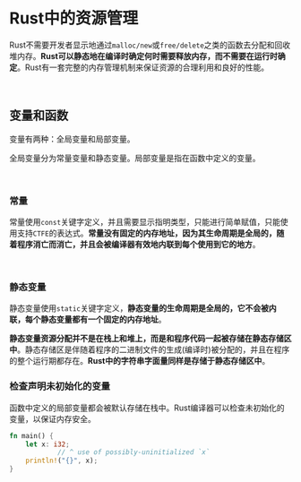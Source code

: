 # Rust中的资源管理

Rust不需要开发者显示地通过`malloc/new`或`free/delete`之类的函数去分配和回收堆内存。**Rust可以静态地在编译时确定何时需要释放内存，而不需要在运行时确定**。Rust有一套完整的内存管理机制来保证资源的合理利用和良好的性能。

&nbsp;

## 变量和函数

变量有两种：全局变量和局部变量。

全局变量分为常量变量和静态变量。局部变量是指在函数中定义的变量。

&nbsp;

### 常量

常量使用`const`关键字定义，并且需要显示指明类型，只能进行简单赋值，只能使用支持`CTFE`的表达式。**常量没有固定的内存地址，因为其生命周期是全局的，随着程序消亡而消亡，并且会被编译器有效地内联到每个使用到它的地方**。

&nbsp;

### 静态变量

静态变量使用`static`关键字定义，**静态变量的生命周期是全局的，它不会被内联，每个静态变量都有一个固定的内存地址**。

**静态变量资源分配并不是在栈上和堆上，而是和程序代码一起被存储在静态存储区中**。静态存储区是伴随着程序的二进制文件的生成(编译时)被分配的，并且在程序的整个运行期都存在。**Rust中的字符串字面量同样是存储于静态存储区中**。

### 检查声明未初始化的变量

函数中定义的局部变量都会被默认存储在栈中。Rust编译器可以检查未初始化的变量，以保证内存安全。

```rust
fn main() {
    let x: i32;
            // ^ use of possibly-uninitialized `x` 
    println!("{}", x);
}
```
